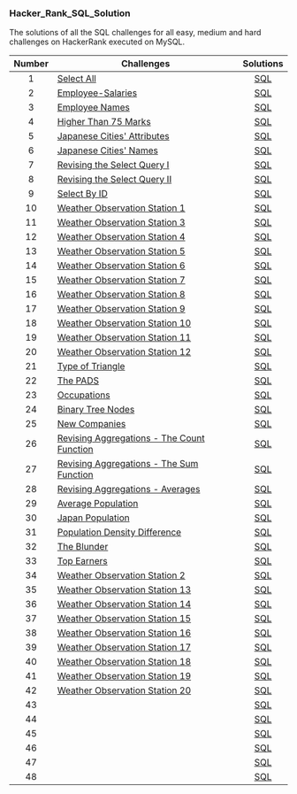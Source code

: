 ### Hacker_Rank_SQL_Solution
The solutions of all the SQL challenges for all easy, medium and hard challenges on HackerRank executed on MySQL.

| Number | Challenges | Solutions |
|:------:|------------|:---------:|
|1|[Select All](https://www.hackerrank.com/challenges/select-all-sql/problem?isFullScreen=true)|[SQL](https://github.com/iammahendragit/Hacker_Rank_SQL_Solution/blob/main/Select-All.sql)
|2|[Employee-Salaries](https://www.hackerrank.com/challenges/salary-of-employees/problem?isFullScreen=true)|[SQL](https://github.com/iammahendragit/Hacker_Rank_SQL_Solution/blob/main/Employee-Salaries.sql)|
|3|[Employee Names](https://www.hackerrank.com/challenges/name-of-employees/problem?isFullScreen=true)|[SQL](https://github.com/iammahendragit/Hacker_Rank_SQL_Solution/blob/main/Employee_Name.sql)|
|4|[Higher Than 75 Marks](https://www.hackerrank.com/challenges/more-than-75-marks/problem?isFullScreen=true)|[SQL](https://github.com/iammahendragit/Hacker_Rank_SQL_Solution/blob/main/Higher-Than-75-Marks.sql)|
|5|[Japanese Cities' Attributes](https://www.hackerrank.com/challenges/japanese-cities-attributes/problem?isFullScreen=true)|[SQL](https://github.com/iammahendragit/Hacker_Rank_SQL_Solution/blob/main/Japanese-Cities'-Attributes.sql)|
|6|[Japanese Cities' Names](https://www.hackerrank.com/challenges/japanese-cities-name/problem?isFullScreen=true)|[SQL](https://github.com/iammahendragit/Hacker_Rank_SQL_Solution/blob/main/Japanese-Cities'-Names.sql)|
|7|[Revising the Select Query I](https://www.hackerrank.com/challenges/revising-the-select-query/problem?isFullScreen=true)|[SQL](https://github.com/iammahendragit/Hacker_Rank_SQL_Solution/blob/main/Revising-the-select-Query-1.sql)|
|8|[Revising the Select Query II](https://www.hackerrank.com/challenges/revising-the-select-query-2/problem?isFullScreen=true)|[SQL](https://github.com/iammahendragit/Hacker_Rank_SQL_Solution/blob/main/Revising-the-select-Query-2.sql)|
|9|[Select By ID](https://www.hackerrank.com/challenges/select-by-id/problem?isFullScreen=true)|[SQL](https://github.com/iammahendragit/Hacker_Rank_SQL_Solution/blob/main/Select-By-ID.sql)|
|10|[Weather Observation Station 1](https://www.hackerrank.com/challenges/weather-observation-station-1/problem?isFullScreen=true)|[SQL](https://github.com/iammahendragit/Hacker_Rank_SQL_Solution/blob/main/Weather-Observation-Station-1.sql)|
|11|[Weather Observation Station 3](https://www.hackerrank.com/challenges/weather-observation-station-3/problem?isFullScreen=true)|[SQL](https://github.com/iammahendragit/Hacker_Rank_SQL_Solution/blob/main/Weather-Observation-Station-3.sql)|
|12|[Weather Observation Station 4](https://www.hackerrank.com/challenges/weather-observation-station-4/problem?isFullScreen=true)|[SQL](https://github.com/iammahendragit/Hacker_Rank_SQL_Solution/blob/main/Weather-Observation-Station-4.sql)|
|13|[Weather Observation Station 5](https://www.hackerrank.com/challenges/weather-observation-station-5/problem?isFullScreen=true)|[SQL](https://github.com/iammahendragit/Hacker_Rank_SQL_Solution/blob/main/Weather-Observation-Station-5.sql)|
|14|[Weather Observation Station 6](https://www.hackerrank.com/challenges/weather-observation-station-6/problem?isFullScreen=true)|[SQL](https://github.com/iammahendragit/Hacker_Rank_SQL_Solution/blob/main/Weather-Observation-Station-6.sql)|
|15|[Weather Observation Station 7](https://www.hackerrank.com/challenges/weather-observation-station-7/problem?isFullScreen=true)|[SQL](https://github.com/iammahendragit/Hacker_Rank_SQL_Solution/blob/main/Weather-Observation-Station-7.sql)|
|16|[Weather Observation Station 8](https://www.hackerrank.com/challenges/weather-observation-station-8/problem?isFullScreen=true)|[SQL](https://github.com/iammahendragit/Hacker_Rank_SQL_Solution/blob/main/Weather-Observation-Station-8.sql)|
|17|[Weather Observation Station 9](https://www.hackerrank.com/challenges/weather-observation-station-9/problem?isFullScreen=true)|[SQL](https://github.com/iammahendragit/Hacker_Rank_SQL_Solution/blob/main/Weather-Observation-Station-9.sql)|
|18|[Weather Observation Station 10](https://www.hackerrank.com/challenges/weather-observation-station-10/problem?isFullScreen=true)|[SQL](https://github.com/iammahendragit/Hacker_Rank_SQL_Solution/blob/main/Weather-Observation-Station-10.sql)|
|19|[Weather Observation Station 11](https://www.hackerrank.com/challenges/weather-observation-station-11/problem?isFullScreen=true)|[SQL](https://github.com/iammahendragit/Hacker_Rank_SQL_Solution/blob/main/Weather-Observation-Station-11.sql)|
|20|[Weather Observation Station 12](https://www.hackerrank.com/challenges/weather-observation-station-12/problem?isFullScreen=true)|[SQL](https://github.com/iammahendragit/Hacker_Rank_SQL_Solution/blob/main/Weather-Observation-Station-12.sql)|
|21|[Type of Triangle](https://www.hackerrank.com/challenges/what-type-of-triangle/problem?isFullScreen=true)|[SQL](https://github.com/iammahendragit/Hacker_Rank_SQL_Solution/blob/main/Type%20of%20Triangle.sql)|
|22|[The PADS](https://www.hackerrank.com/challenges/the-pads/problem?isFullScreen=true)|[SQL](https://github.com/iammahendragit/Hacker_Rank_SQL_Solution/blob/main/The%20PADS.sql)|
|23|[Occupations](https://www.hackerrank.com/challenges/occupations/problem?isFullScreen=true)|[SQL](https://github.com/iammahendragit/Hacker_Rank_SQL_Solution/blob/main/Occupations.sql)|
|24|[Binary Tree Nodes](https://www.hackerrank.com/challenges/binary-search-tree-1/problem?isFullScreen=true)|[SQL](https://github.com/iammahendragit/Hacker_Rank_SQL_Solution/blob/main/Binary%20Tree%20Nodes.sql)|
|25|[New Companies](https://www.hackerrank.com/challenges/the-company/problem?isFullScreen=true)|[SQL](https://github.com/iammahendragit/Hacker_Rank_SQL_Solution/blob/main/New%20Companies.sql)|
|26|[Revising Aggregations - The Count Function](https://www.hackerrank.com/challenges/revising-aggregations-the-count-function/problem?isFullScreen=true)|[SQL](https://github.com/iammahendragit/Hacker_Rank_SQL_Solution/blob/main/Revising%20Aggregations%20-%20The%20Count%20Function.sql)|
|27|[Revising Aggregations - The Sum Function](https://www.hackerrank.com/challenges/revising-aggregations-sum/problem?isFullScreen=true)|[SQL](https://github.com/iammahendragit/Hacker_Rank_SQL_Solution/blob/main/Revising%20Aggregations%20-%20The%20Sum%20Function.sql)|
|28|[Revising Aggregations - Averages](https://www.hackerrank.com/challenges/revising-aggregations-the-average-function/problem?isFullScreen=true)|[SQL](https://github.com/iammahendragit/Hacker_Rank_SQL_Solution/blob/main/Revising%20Aggregations%20-%20Averages.sql)|
|29|[Average Population](https://www.hackerrank.com/challenges/average-population/problem?isFullScreen=true)|[SQL](https://github.com/iammahendragit/Hacker_Rank_SQL_Solution/blob/main/Average%20Population.sql)|
|30|[Japan Population](https://www.hackerrank.com/challenges/japan-population/problem?isFullScreen=true)|[SQL](https://github.com/iammahendragit/Hacker_Rank_SQL_Solution/blob/main/Japan%20Population.sql)|
|31|[Population Density Difference](https://www.hackerrank.com/challenges/population-density-difference/problem?isFullScreen=true)|[SQL](https://github.com/iammahendragit/Hacker_Rank_SQL_Solution/blob/main/Population%20Density%20Difference.sql)|
|32|[The Blunder](https://www.hackerrank.com/challenges/the-blunder/problem?isFullScreen=true)|[SQL](https://github.com/iammahendragit/Hacker_Rank_SQL_Solution/blob/main/The%20Blunder.sql)|
|33|[Top Earners](https://www.hackerrank.com/challenges/earnings-of-employees/problem?isFullScreen=true)|[SQL](https://github.com/iammahendragit/Hacker_Rank_SQL_Solution/blob/main/Top%20Earners.sql)|
|34|[Weather Observation Station 2](https://www.hackerrank.com/challenges/weather-observation-station-2/problem?isFullScreen=true)|[SQL](https://github.com/iammahendragit/Hacker_Rank_SQL_Solution/blob/main/Weather%20Observation%20Station%202.sql)|
|35|[Weather Observation Station 13](https://www.hackerrank.com/challenges/weather-observation-station-13/problem?isFullScreen=true)|[SQL](https://github.com/iammahendragit/Hacker_Rank_SQL_Solution/blob/main/Weather%20Observation%20Station%2013.sql)|
|36|[Weather Observation Station 14](https://www.hackerrank.com/challenges/weather-observation-station-14/problem?isFullScreen=true)|[SQL](https://github.com/iammahendragit/Hacker_Rank_SQL_Solution/blob/main/Weather%20Observation%20Station%2014.sql)|
|37|[Weather Observation Station 15](https://www.hackerrank.com/challenges/weather-observation-station-15/problem?isFullScreen=true)|[SQL](https://github.com/iammahendragit/Hacker_Rank_SQL_Solution/blob/main/Weather%20Observation%20Station%2015.sql)|
|38|[Weather Observation Station 16](https://www.hackerrank.com/challenges/weather-observation-station-16/problem?isFullScreen=true)|[SQL](https://github.com/iammahendragit/Hacker_Rank_SQL_Solution/blob/main/Weather%20Observation%20Station%2016.sql)|
|39|[Weather Observation Station 17](https://www.hackerrank.com/challenges/weather-observation-station-17/problem?isFullScreen=true)|[SQL](https://github.com/iammahendragit/Hacker_Rank_SQL_Solution/blob/main/Weather%20Observation%20Station%2017.sql)|
|40|[Weather Observation Station 18](https://www.hackerrank.com/challenges/weather-observation-station-18/problem?isFullScreen=true)|[SQL](https://github.com/iammahendragit/Hacker_Rank_SQL_Solution/blob/main/Weather%20Observation%20Station%2018.sql)|
|41|[Weather Observation Station 19](https://www.hackerrank.com/challenges/weather-observation-station-19/problem?isFullScreen=true)|[SQL](https://github.com/iammahendragit/Hacker_Rank_SQL_Solution/blob/main/Weather%20Observation%20Station%2019.sql)|
|42|[Weather Observation Station 20](https://www.hackerrank.com/challenges/weather-observation-station-20/problem?isFullScreen=true)|[SQL](https://github.com/iammahendragit/Hacker_Rank_SQL_Solution/blob/main/Weather%20Observation%20Station%2020.sql)|
|43|[]()|[SQL]()|
|44|[]()|[SQL]()|
|45|[]()|[SQL]()|
|46|[]()|[SQL]()|
|47|[]()|[SQL]()|
|48|[]()|[SQL]()|





